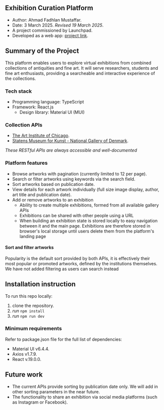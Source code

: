 ## Exhibition Curation Platform

- Author: Ahmad Fadhlan Mustaffar.
- Date: 3 March 2025. *Revised 19 March 2025*.
- A project commissioned by Launchpad.
- Developed as a web app: [project link](https://famous-gecko-544ed5.netlify.app/).

## Summary of the Project

This platform enables users to explore virtual exhibitions from combined collections of antiquities and fine art. It will serve researchers, students and fine art enthusiasts, providing a searcheable and interactive experience of the collections.

### Tech stack

- Programming language: TypeScript
- Framework: React.js
  - Design library: Material UI (MUI)

### Collection APIs

- [The Art Institute of Chicago](https://www.artic.edu/).
- [Statens Museum for Kunst - National Gallery of Denmark](https://www.smk.dk/en/).

*These RESTful APIs are always accessible and well-documented*

### Platform features

- Browse artworks with pagination (currently limited to 12 per page).
- Search or filter artworks using keywords via the search field.
- Sort artworks based on publication date.
- View details for each artwork individually (full size image display, author, art title and publication date).
- Add or remove artworks to an exhibition
  - Ability to create multiple exhibitions, formed from all available gallery APIs
  - Exhibitions can be shared with other people using a URL
  - When building an exhibition state is stored locally to easy navigation between it and the main page. Exhibitions are therefore stored in browser's local storage until users delete them from the platform's landing page

#### Sort and filter artworks

Popularity is the default sort provided by both APIs, it is effectively their most popular or promoted artworks, defined by the institutions themselves. We have not added filtering as users can search instead

## Installation instruction

To run this repo locally:
1. clone the repository.
2. *run* `npm install`
3. *run* `npm run dev`

### Minimum requirements

Refer to package.json file for the full list of dependencies:
- Material UI v6.4.4.
- Axios v1.7.9.
- React v.19.0.0.

## Future work

- The current APIs provide sorting by publication date only. We will add in other sorting parameters in the near future.
- The functionality to share an exhibition via social media platforms (such as Instagram or Facebook).